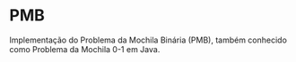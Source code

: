 # PMB
Implementação do Problema da Mochila Binária (PMB), também conhecido como Problema da Mochila 0-1 em Java.
